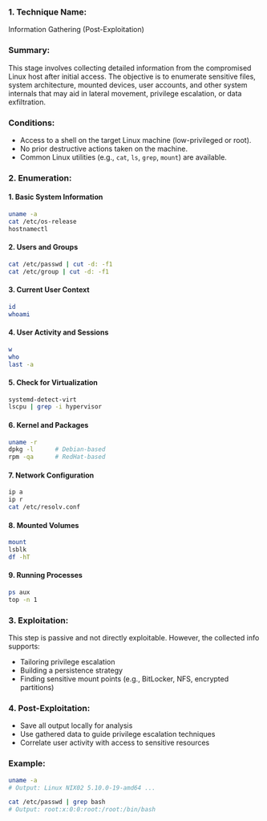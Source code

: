 ### 1. Technique Name:

Information Gathering (Post-Exploitation)
### Summary:

This stage involves collecting detailed information from the compromised Linux host after initial access. The objective is to enumerate sensitive files, system architecture, mounted devices, user accounts, and other system internals that may aid in lateral movement, privilege escalation, or data exfiltration.
### Conditions:

- Access to a shell on the target Linux machine (low-privileged or root).    
- No prior destructive actions taken on the machine.
- Common Linux utilities (e.g., `cat`, `ls`, `grep`, `mount`) are available.
### 2. Enumeration:
#### 1. Basic System Information

```bash
uname -a
cat /etc/os-release
hostnamectl
```
#### 2. Users and Groups

```bash
cat /etc/passwd | cut -d: -f1
cat /etc/group | cut -d: -f1
```
#### 3. Current User Context

```bash
id
whoami
```
#### 4. User Activity and Sessions

```bash
w
who
last -a
```
#### 5. Check for Virtualization

```bash
systemd-detect-virt
lscpu | grep -i hypervisor
```
#### 6. Kernel and Packages

```bash
uname -r
dpkg -l      # Debian-based
rpm -qa      # RedHat-based
```
#### 7. Network Configuration

```bash
ip a
ip r
cat /etc/resolv.conf
```
#### 8. Mounted Volumes

```bash
mount
lsblk
df -hT
```
#### 9. Running Processes

```bash
ps aux
top -n 1
```
### 3. Exploitation:

This step is passive and not directly exploitable. However, the collected info supports:

- Tailoring privilege escalation
- Building a persistence strategy
- Finding sensitive mount points (e.g., BitLocker, NFS, encrypted partitions)
### 4. Post-Exploitation:

- Save all output locally for analysis
- Use gathered data to guide privilege escalation techniques
- Correlate user activity with access to sensitive resources
### Example:

```bash
uname -a
# Output: Linux NIX02 5.10.0-19-amd64 ...

cat /etc/passwd | grep bash
# Output: root:x:0:0:root:/root:/bin/bash
```
